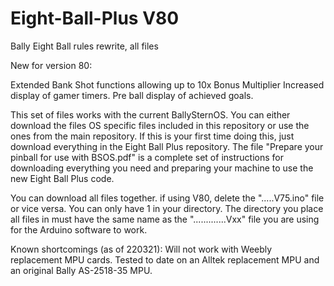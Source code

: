 # Eight-Ball-Plus V80
Bally Eight Ball rules rewrite, all files

New for version 80:  

Extended Bank Shot functions allowing up to 10x Bonus Multiplier
Increased display of gamer timers.
Pre ball display of achieved goals.

This set of files works with the current BallySternOS.  You can either download the files OS specific files included in this repository or use the ones from the main repository.  If this is your first time doing this, just download everything in the Eight Ball Plus repository.
The file "Prepare your pinball for use with BSOS.pdf" is a complete set of instructions for downloading everything you need and preparing your machine to use the new Eight Ball Plus code.

You can download all files together.  if using V80, delete the ".....V75.ino" file or vice versa.  You can only have 1 in your directory.  The directory you place all files in must have the same name as the ".............Vxx" file you are using for the Arduino software to work.

Known shortcomings (as of 220321):
  Will not work with Weebly replacement MPU cards.  Tested to date on an Alltek replacement MPU and an original Bally AS-2518-35 MPU.

